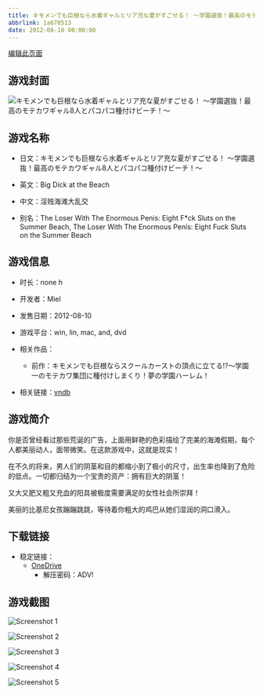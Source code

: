```yaml
---
title: キモメンでも巨根なら水着ギャルとリア充な夏がすごせる！ ～学園選抜！最高のモテカワギャル8人とパコパコ種付けビーチ！～
abbrlink: 1a678513
date: 2012-08-10 00:00:00
---
```

[编辑此页面](https://github.com/ACG-3/ADV3-source/blob/main/source/_posts/games/%E3%82%AD%E3%83%A2%E3%83%A1%E3%83%B3%E3%81%A7%E3%82%82%E5%B7%A8%E6%A0%B9%E3%81%AA%E3%82%89%E6%B0%B4%E7%9D%80%E3%82%AE%E3%83%A3%E3%83%AB%E3%81%A8%E3%83%AA%E3%82%A2%E5%85%85%E3%81%AA%E5%A4%8F%E3%81%8C%E3%81%99%E3%81%94%E3%81%9B%E3%82%8B%EF%BC%81%20%EF%BD%9E%E5%AD%A6%E5%9C%92%E9%81%B8%E6%8A%9C%EF%BC%81%E6%9C%80%E9%AB%98%E3%81%AE%E3%83%A2%E3%83%86%E3%82%AB%E3%83%AF%E3%82%AE%E3%83%A3%E3%83%AB8%E4%BA%BA%E3%81%A8%E3%83%91%E3%82%B3%E3%83%91%E3%82%B3%E7%A8%AE%E4%BB%98%E3%81%91%E3%83%93%E3%83%BC%E3%83%81%EF%BC%81%EF%BD%9E.md)

## 游戏封面

![キモメンでも巨根なら水着ギャルとリア充な夏がすごせる！ ～学園選抜！最高のモテカワギャル8人とパコパコ種付けビーチ！～](https://pan.timero.xyz/d/onedrive/img_lib_001/%E3%82%AD%E3%83%A2%E3%83%A1%E3%83%B3%E3%81%A7%E3%82%82%E5%B7%A8%E6%A0%B9%E3%81%AA%E3%82%89%E6%B0%B4%E7%9D%80%E3%82%AE%E3%83%A3%E3%83%AB%E3%81%A8%E3%83%AA%E3%82%A2%E5%85%85%E3%81%AA%E5%A4%8F%E3%81%8C%E3%81%99%E3%81%94%E3%81%9B%E3%82%8B%EF%BC%81%20%EF%BD%9E%E5%AD%A6%E5%9C%92%E9%81%B8%E6%8A%9C%EF%BC%81%E6%9C%80%E9%AB%98%E3%81%AE%E3%83%A2%E3%83%86%E3%82%AB%E3%83%AF%E3%82%AE%E3%83%A3%E3%83%AB8%E4%BA%BA%E3%81%A8%E3%83%91%E3%82%B3%E3%83%91%E3%82%B3%E7%A8%AE%E4%BB%98%E3%81%91%E3%83%93%E3%83%BC%E3%83%81%EF%BC%81%EF%BD%9E_cover.avif)


## 游戏名称

- 日文：キモメンでも巨根なら水着ギャルとリア充な夏がすごせる！ ～学園選抜！最高のモテカワギャル8人とパコパコ種付けビーチ！～
- 英文：Big Dick at the Beach
- 中文：淫贱海滩大乱交

- 别名：The Loser With The Enormous Penis: Eight F*ck Sluts on the Summer Beach, The Loser With The Enormous Penis: Eight Fuck Sluts on the Summer Beach


## 游戏信息

- 时长：none h
- 开发者：Miel
- 发售日期：2012-08-10
- 游戏平台：win, lin, mac, and, dvd
- 相关作品：
   - 前作：キモメンでも巨根ならスクールカーストの頂点に立てる!?～学園一のモテカワ集団に種付けしまくり！夢の学園ハーレム！

- 相关链接：[vndb](https://vndb.org/v11039)


## 游戏简介

你是否曾经看过那些荒诞的广告，上面用鲜艳的色彩描绘了完美的海滩假期，每个人都美丽动人，面带微笑。在这款游戏中，这就是现实！

在不久的将来，男人们的阴茎和目的都缩小到了极小的尺寸，出生率也降到了危险的低点。一切都归结为一个宝贵的资产：拥有巨大的阴茎！

又大又肥又粗又充血的阳具被极度需要满足的女性社会所崇拜！

美丽的比基尼女孩蹦蹦跳跳，等待着你粗大的鸡巴从她们湿润的洞口滑入。




## 下载链接

- 稳定链接：
    - [OneDrive](https://pan.timero.xyz/onedrive/adv_lib_001/%E3%82%AD%E3%83%A2%E3%83%A1%E3%83%B3%E3%81%A7%E3%82%82%E5%B7%A8%E6%A0%B9%E3%81%AA%E3%82%89%E6%B0%B4%E7%9D%80%E3%82%AE%E3%83%A3%E3%83%AB%E3%81%A8%E3%83%AA%E3%82%A2%E5%85%85%E3%81%AA%E5%A4%8F%E3%81%8C%E3%81%99%E3%81%94%E3%81%9B%E3%82%8B%EF%BC%81%20%EF%BD%9E%E5%AD%A6%E5%9C%92%E9%81%B8%E6%8A%9C%EF%BC%81%E6%9C%80%E9%AB%98%E3%81%AE%E3%83%A2%E3%83%86%E3%82%AB%E3%83%AF%E3%82%AE%E3%83%A3%E3%83%AB8%E4%BA%BA%E3%81%A8%E3%83%91%E3%82%B3%E3%83%91%E3%82%B3%E7%A8%AE%E4%BB%98%E3%81%91%E3%83%93%E3%83%BC%E3%83%81%EF%BC%81%EF%BD%9E)
        - 解压密码：ADV!



## 游戏截图


![Screenshot 1](https://pan.timero.xyz/d/onedrive/img_lib_001/%E3%82%AD%E3%83%A2%E3%83%A1%E3%83%B3%E3%81%A7%E3%82%82%E5%B7%A8%E6%A0%B9%E3%81%AA%E3%82%89%E6%B0%B4%E7%9D%80%E3%82%AE%E3%83%A3%E3%83%AB%E3%81%A8%E3%83%AA%E3%82%A2%E5%85%85%E3%81%AA%E5%A4%8F%E3%81%8C%E3%81%99%E3%81%94%E3%81%9B%E3%82%8B%EF%BC%81%20%EF%BD%9E%E5%AD%A6%E5%9C%92%E9%81%B8%E6%8A%9C%EF%BC%81%E6%9C%80%E9%AB%98%E3%81%AE%E3%83%A2%E3%83%86%E3%82%AB%E3%83%AF%E3%82%AE%E3%83%A3%E3%83%AB8%E4%BA%BA%E3%81%A8%E3%83%91%E3%82%B3%E3%83%91%E3%82%B3%E7%A8%AE%E4%BB%98%E3%81%91%E3%83%93%E3%83%BC%E3%83%81%EF%BC%81%EF%BD%9E_Screenshot_1.avif)

![Screenshot 2](https://pan.timero.xyz/d/onedrive/img_lib_001/%E3%82%AD%E3%83%A2%E3%83%A1%E3%83%B3%E3%81%A7%E3%82%82%E5%B7%A8%E6%A0%B9%E3%81%AA%E3%82%89%E6%B0%B4%E7%9D%80%E3%82%AE%E3%83%A3%E3%83%AB%E3%81%A8%E3%83%AA%E3%82%A2%E5%85%85%E3%81%AA%E5%A4%8F%E3%81%8C%E3%81%99%E3%81%94%E3%81%9B%E3%82%8B%EF%BC%81%20%EF%BD%9E%E5%AD%A6%E5%9C%92%E9%81%B8%E6%8A%9C%EF%BC%81%E6%9C%80%E9%AB%98%E3%81%AE%E3%83%A2%E3%83%86%E3%82%AB%E3%83%AF%E3%82%AE%E3%83%A3%E3%83%AB8%E4%BA%BA%E3%81%A8%E3%83%91%E3%82%B3%E3%83%91%E3%82%B3%E7%A8%AE%E4%BB%98%E3%81%91%E3%83%93%E3%83%BC%E3%83%81%EF%BC%81%EF%BD%9E_Screenshot_2.avif)

![Screenshot 3](https://pan.timero.xyz/d/onedrive/img_lib_001/%E3%82%AD%E3%83%A2%E3%83%A1%E3%83%B3%E3%81%A7%E3%82%82%E5%B7%A8%E6%A0%B9%E3%81%AA%E3%82%89%E6%B0%B4%E7%9D%80%E3%82%AE%E3%83%A3%E3%83%AB%E3%81%A8%E3%83%AA%E3%82%A2%E5%85%85%E3%81%AA%E5%A4%8F%E3%81%8C%E3%81%99%E3%81%94%E3%81%9B%E3%82%8B%EF%BC%81%20%EF%BD%9E%E5%AD%A6%E5%9C%92%E9%81%B8%E6%8A%9C%EF%BC%81%E6%9C%80%E9%AB%98%E3%81%AE%E3%83%A2%E3%83%86%E3%82%AB%E3%83%AF%E3%82%AE%E3%83%A3%E3%83%AB8%E4%BA%BA%E3%81%A8%E3%83%91%E3%82%B3%E3%83%91%E3%82%B3%E7%A8%AE%E4%BB%98%E3%81%91%E3%83%93%E3%83%BC%E3%83%81%EF%BC%81%EF%BD%9E_Screenshot_3.avif)

![Screenshot 4](https://pan.timero.xyz/d/onedrive/img_lib_001/%E3%82%AD%E3%83%A2%E3%83%A1%E3%83%B3%E3%81%A7%E3%82%82%E5%B7%A8%E6%A0%B9%E3%81%AA%E3%82%89%E6%B0%B4%E7%9D%80%E3%82%AE%E3%83%A3%E3%83%AB%E3%81%A8%E3%83%AA%E3%82%A2%E5%85%85%E3%81%AA%E5%A4%8F%E3%81%8C%E3%81%99%E3%81%94%E3%81%9B%E3%82%8B%EF%BC%81%20%EF%BD%9E%E5%AD%A6%E5%9C%92%E9%81%B8%E6%8A%9C%EF%BC%81%E6%9C%80%E9%AB%98%E3%81%AE%E3%83%A2%E3%83%86%E3%82%AB%E3%83%AF%E3%82%AE%E3%83%A3%E3%83%AB8%E4%BA%BA%E3%81%A8%E3%83%91%E3%82%B3%E3%83%91%E3%82%B3%E7%A8%AE%E4%BB%98%E3%81%91%E3%83%93%E3%83%BC%E3%83%81%EF%BC%81%EF%BD%9E_Screenshot_4.avif)

![Screenshot 5](https://pan.timero.xyz/d/onedrive/img_lib_001/%E3%82%AD%E3%83%A2%E3%83%A1%E3%83%B3%E3%81%A7%E3%82%82%E5%B7%A8%E6%A0%B9%E3%81%AA%E3%82%89%E6%B0%B4%E7%9D%80%E3%82%AE%E3%83%A3%E3%83%AB%E3%81%A8%E3%83%AA%E3%82%A2%E5%85%85%E3%81%AA%E5%A4%8F%E3%81%8C%E3%81%99%E3%81%94%E3%81%9B%E3%82%8B%EF%BC%81%20%EF%BD%9E%E5%AD%A6%E5%9C%92%E9%81%B8%E6%8A%9C%EF%BC%81%E6%9C%80%E9%AB%98%E3%81%AE%E3%83%A2%E3%83%86%E3%82%AB%E3%83%AF%E3%82%AE%E3%83%A3%E3%83%AB8%E4%BA%BA%E3%81%A8%E3%83%91%E3%82%B3%E3%83%91%E3%82%B3%E7%A8%AE%E4%BB%98%E3%81%91%E3%83%93%E3%83%BC%E3%83%81%EF%BC%81%EF%BD%9E_Screenshot_5.avif)

